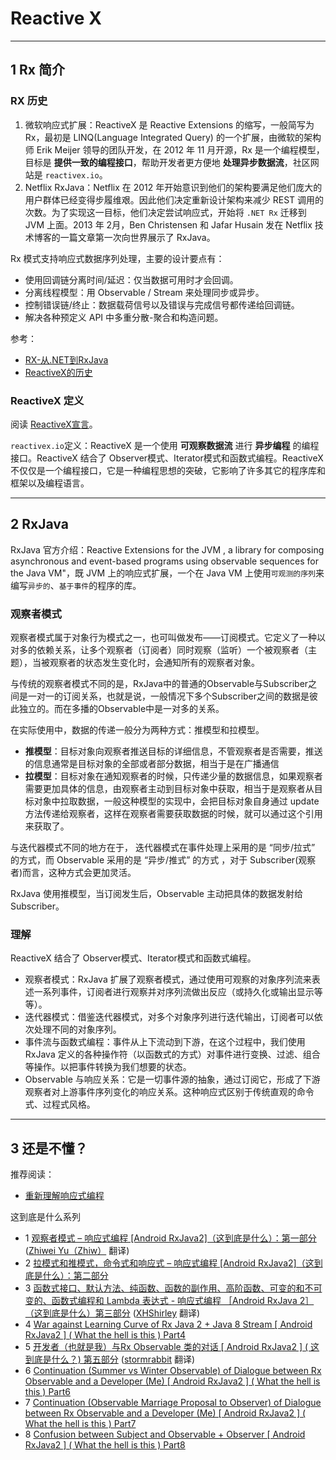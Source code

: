 # Reactive X

---
## 1 Rx 简介

### RX 历史

1. 微软响应式扩展：ReactiveX 是 Reactive Extensions 的缩写，一般简写为 Rx，最初是 LINQ(Language Integrated Query) 的一个扩展，由微软的架构师 Erik Meijer 领导的团队开发，在 2012 年 11 月开源，Rx 是一个编程模型，目标是 **提供一致的编程接口**，帮助开发者更方便地 **处理异步数据流**，社区网站是 `reactivex.io`。
2. Netflix RxJava：Netflix 在 2012 年开始意识到他们的架构要满足他们庞大的用户群体已经变得步履维艰。因此他们决定重新设计架构来减少 REST 调用的次数。为了实现这一目标，他们决定尝试响应式，开始将 `.NET Rx` 迁移到 JVM 上面。2013 年 2月，Ben Christensen 和 Jafar Husain 发在 Netflix 技术博客的一篇文章第一次向世界展示了 RxJava。

Rx 模式支持响应式数据序列处理，主要的设计要点有：

  - 使用回调链分离时间/延迟：仅当数据可用时才会回调。
  - 分离线程模型：用 Observable / Stream 来处理同步或异步。
  - 控制错误链/终止：数据载荷信号以及错误与完成信号都传递给回调链。
  - 解决各种预定义 API 中多重分散-聚合和构造问题。

参考：

- [RX-从.NET到RxJava](https://rxjava.yuxingxin.com/chapter1/chapter1.html)
- [ReactiveX的历史](https://mcxiaoke.gitbooks.io/rxdocs/content/Intro.html)

### ReactiveX 定义

阅读 [ReactiveX宣言](https://www.reactivemanifesto.org/zh-CN)。

`reactivex.io`定义：ReactiveX 是一个使用 **可观察数据流** 进行 **异步编程** 的编程接口。ReactiveX 结合了 Observer模式、Iterator模式和函数式编程。ReactiveX 不仅仅是一个编程接口，它是一种编程思想的突破，它影响了许多其它的程序库和框架以及编程语言。

---
## 2 RxJava

RxJava 官方介绍：Reactive Extensions for the JVM , a library for composing asynchronous and event-based programs using observable sequences for the Java VM"，既 JVM 上的响应式扩展，一个在 Java VM 上使用`可观测的序列`来编写`异步的`、`基于事件`的程序的库。

### 观察者模式

观察者模式属于对象行为模式之一，也可叫做发布——订阅模式。它定义了一种以对多的依赖关系，让多个观察者（订阅者）同时观察（监听）一个被观察者（主题），当被观察者的状态发生变化时，会通知所有的观察者对象。

与传统的观察者模式不同的是，RxJava中的普通的Observable与Subscriber之间是一对一的订阅关系，也就是说，一般情况下多个Subscriber之间的数据是彼此独立的。而在多播的Observable中是一对多的关系。

在实际使用中，数据的传递一般分为两种方式：推模型和拉模型。

- **推模型**：目标对象向观察者推送目标的详细信息，不管观察者是否需要，推送的信息通常是目标对象的全部或者部分数据，相当于是在广播通信
- **拉模型**：目标对象在通知观察者的时候，只传递少量的数据信息，如果观察者需要更加具体的信息，由观察者主动到目标对象中获取，相当于是观察者从目标对象中拉取数据，一般这种模型的实现中，会把目标对象自身通过 update 方法传递给观察者，这样在观察者需要获取数据的时候，就可以通过这个引用来获取了。

与迭代器模式不同的地方在于， 迭代器模式在事件处理上采用的是 “同步/拉式” 的方式，而 Observable 采用的是 “异步/推式” 的方式 ，对于 Subscriber(观察者)而言，这种方式会更加灵活。

RxJava 使用推模型，当订阅发生后，Observable 主动把具体的数据发射给 Subscriber。

### 理解

ReactiveX 结合了 Observer模式、Iterator模式和函数式编程。

- 观察者模式：RxJava 扩展了观察者模式，通过使用可观察的对象序列流来表述一系列事件，订阅者进行观察并对序列流做出反应（或持久化或输出显示等等）。
- 迭代器模式：借鉴迭代器模式，对多个对象序列进行迭代输出，订阅者可以依次处理不同的对象序列。
- 事件流与函数式编程：事件从上下流动到下游，在这个过程中，我们使用 RxJava 定义的各种操作符（以函数式的方式）对事件进行变换、过滤、组合等操作。以把事件转换为我们想要的状态。
- Observable 与响应关系：它是一切事件源的抽象，通过订阅它，形成了下游观察者对上游事件序列变化的响应关系。这种响应式区别于传统直观的命令式、过程式风格。

---
## 3 还是不懂？

推荐阅读：

- [重新理解响应式编程](https://www.jianshu.com/p/c95e29854cb1)

这到底是什么系列

- 1 [观察者模式 – 响应式编程 [Android RxJava2]（这到底是什么）：第一部分](https://gold.xitu.io/entry/58ada9738fd9c5006704f5a1?utm_source=gold-miner&utm_medium=readme&utm_campaign=github) ([Zhiwei Yu（Zhiw）](https://github.com/Zhiw) 翻译)
- 2 [拉模式和推模式，命令式和响应式 – 响应式编程 [Android RxJava2]（这到底是什么）：第二部分](https://juejin.im/entry/58d78547a22b9d006465ca57/?utm_source=gold-miner&utm_medium=readme&utm_campaign=github)
- 3 [函数式接口、默认方法、纯函数、函数的副作用、高阶函数、可变的和不可变的、函数式编程和 Lambda 表达式 - 响应式编程 ［Android RxJava 2］（这到底是什么）第三部分](https://juejin.im/entry/591298eea0bb9f0058b35c7f/?utm_source=gold-miner&utm_medium=readme&utm_campaign=github)  ([XHShirley](https://github.com/XHShirley) 翻译)
- 4 [War against Learning Curve of Rx Java 2 + Java 8 Stream [ Android RxJava2 ] ( What the hell is this ) Part4](http://www.uwanttolearn.com/android/war-learning-curve-rx-java-2-java-8-stream-android-rxjava2-hell-part4/)
- 5 [开发者（也就是我）与Rx Observable 类的对话 [ Android RxJava2 ] ( 这到底是什么？) 第五部分](https://juejin.im/post/590ab4f7128fe10058f35119/?utm_source=gold-miner&utm_medium=readme&utm_campaign=github) ([stormrabbit](https://github.com/stormrabbit) 翻译)
- 6 [Continuation (Summer vs Winter Observable) of Dialogue between Rx Observable and a Developer (Me) [ Android RxJava2 ] ( What the hell is this ) Part6](http://www.uwanttolearn.com/android/continuation-summer-vs-winter-observable-dialogue-rx-observable-developer-android-rxjava2-hell-part6/)
- 7 [Continuation (Observable Marriage Proposal to Observer) of Dialogue between Rx Observable and a Developer (Me) [ Android RxJava2 ] ( What the hell is this ) Part7 ](http://www.uwanttolearn.com/android/continuation-observable-marriage-proposal-observer-dialogue-rx-observable-developer-android-rxjava2-hell-part7/)
- 8 [Confusion between Subject and Observable + Observer [ Android RxJava2 ] ( What the hell is this ) Part8](http://www.uwanttolearn.com/android/confusion-subject-observable-observer-android-rxjava2-hell-part8/)